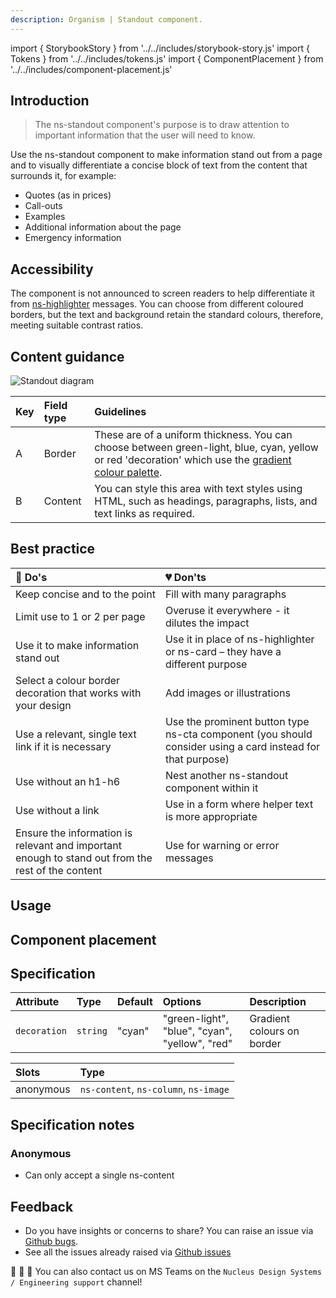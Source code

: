 ```yaml
---
description: Organism | Standout component.
---
```


import { StorybookStory } from '../../includes/storybook-story.js'
import { Tokens } from '../../includes/tokens.js'
import { ComponentPlacement } from '../../includes/component-placement.js'

## Introduction

> The ns-standout component's purpose is to draw attention to important information that the user will need to know. 

Use the ns-standout component to make information stand out from a page and to visually differentiate a concise block of text from the content that surrounds it, for example:

* Quotes (as in prices)
* Call-outs
* Examples
* Additional information about the page
* Emergency information

## Accessibility 

The component is not announced to screen readers to help differentiate it from [ns-highlighter](../components/ns-highlighter) messages. You can choose from different coloured borders, but the text and background retain the standard colours, therefore, meeting suitable contrast ratios. 

## Content guidance

![Standout diagram](https://user-images.githubusercontent.com/78355810/129220221-b1d10a06-da02-4b6c-a9b1-f062868fe86a.png)


| Key | Field type | Guidelines |
| :--- | :--- | :--- |
| A | Border | These are of a uniform thickness. You can choose between green-light, blue, cyan, yellow or red 'decoration' which use the [gradient colour palette](https://www.britishgas.co.uk/nucleus/demo/index.html?path=/story/foundations-gradients--gradient-pallette). |
| B | Content | You can style this area with text styles using HTML, such as headings, paragraphs, lists, and text links as required. |


## Best practice

| 💚 Do's | 💔 Don'ts |
| :--- | :--- |
| Keep concise and to the point |  Fill with many paragraphs |
| Limit use to 1 or 2 per page |  Overuse it everywhere - it dilutes the impact |
| Use it to make information stand out |  Use it in place of ns-highlighter or ns-card – they have a different purpose |
| Select a colour border decoration that works with your design | Add images or illustrations | 
| Use a relevant, single text link if it is necessary | Use the prominent button type ns-cta component (you should consider using a card instead for that purpose) |
| Use without an h1-h6 | Nest another ns-standout component within it |
| Use without a link | Use in a form where helper text is more appropriate |
| Ensure the information is relevant and important enough to stand out from the rest of the content | Use for warning or error messages |


## Usage

<StorybookStory story="components-ns-standout--subtle"></StorybookStory>

## Component placement

<ComponentPlacement component="ns-standout" parentComponents="ns-panel,ns-form,ns-content,ns-column,ns-editorial,ns-article"></ComponentPlacement>

## Specification

| Attribute | Type | Default | Options | Description |
| :--- | :--- | :--- | :--- | :--- |
| `decoration` | `string`  | "cyan" | "green-light", "blue", "cyan", "yellow", "red" | Gradient colours on border |

| Slots | Type |
| :--- | :--- |
| anonymous | `ns-content`, `ns-column`, `ns-image` |

## Specification notes

### Anonymous

* Can only accept a single ns-content 

<Tokens component="standout"></Tokens>

## Feedback

* Do you have insights or concerns to share? You can raise an issue via [Github bugs](https://github.com/ConnectedHomes/nucleus/issues/new?assignees=&labels=Bug&template=a--bug-report.md&title=[bug]%20[ns-highlighter]).
* See all the issues already raised via [Github issues](https://github.com/connectedHomes/nucleus/issues?utf8=%E2%9C%93&q=is%3Aopen+is%3Aissue+label%3ABug+[ns-highlighter])

💩 🎉 🦄 You can also contact us on MS Teams on the `Nucleus Design Systems / Engineering support` channel!
